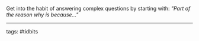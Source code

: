 Get into the habit of answering complex questions by starting with: *"Part of the reason why is because..."*

---
tags: #tidbits
